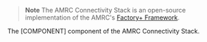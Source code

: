> **Note**
> The AMRC Connectivity Stack is an open-source implementation of the AMRC's [Factory+ Framework](https://factoryplus.app.amrc.co.uk/).

The [COMPONENT] component of the AMRC Connectivity Stack.
